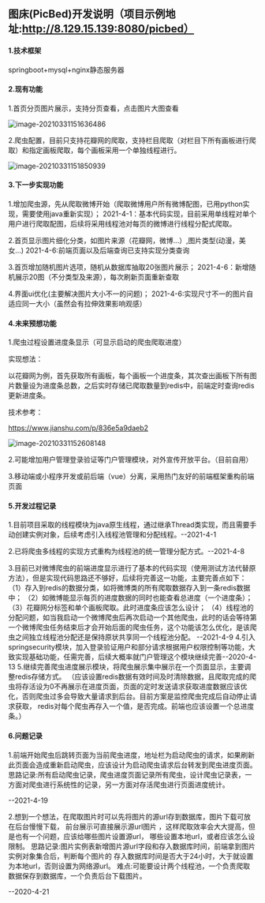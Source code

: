 ## 图床(PicBed)开发说明（项目示例地址:http://8.129.15.139:8080/picbed）

#### 1.技术框架

springboot+mysql+nginx静态服务器

#### 2.现有功能

1.首页分页图片展示，支持分页查看，点击图片大图查看

![image-20210331151636486](C:\Users\zt\AppData\Roaming\Typora\typora-user-images\image-20210331151636486.png)

2.爬虫配置，目前只支持花瓣网的爬取，支持栏目爬取（对栏目下所有画板进行爬取）和指定画板爬取，每个画板采用一个单独线程进行。

![image-20210331151850939](C:\Users\zt\AppData\Roaming\Typora\typora-user-images\image-20210331151850939.png)

#### 3.下一步实现功能

1.增加爬虫源，先从爬取微博开始（爬取微博用户所有微博配图，已用python实现，需要使用java重新实现）；
2021-4-1：基本代码实现，目前采用单线程对单个用户进行爬取配图，后续将采用线程池对每页的微博进行线程分配式爬取。

2.首页显示图片细化分类，如图片来源（花瓣网，微博...）,图片类型(动漫，美女...)
2021-4-6:前端页面以及后端查询已支持实现分类查询

3.首页增加随机图片选项，随机从数据库抽取20张图片展示；
2021-4-6：新增随机展示20图（不分类型及来源），每次刷新页面重新查取

4.界面ui优化(主要解决图片大小不一的问题)；
2021-4-6:实现尺寸不一的图片自适应同一大小（虽然会有拉伸效果影响观感）

#### 4.未来预想功能

1.爬虫过程设置进度条显示（可显示启动的爬虫爬取进度）

实现想法：

以花瓣网为例，首先获取所有画板，每个画板一个进度条，其次查出画板下所有图片数量设为进度条总数，之后实时存储已爬取数量到redis中，前端定时查询redis更新进度条。

技术参考：

https://www.jianshu.com/p/836e5a9daeb2

![image-20210331152608148](C:\Users\zt\AppData\Roaming\Typora\typora-user-images\image-20210331152608148.png)

2.可能增加用户管理登录验证等门户管理模块，对外宣传开放平台。（目前自用）

3.移动端或小程序开发或前后端（vue）分离，采用热门友好的前端框架重构前端页面

#### 5.开发过程记录
1.目前项目采取的线程模块为java原生线程，通过继承Thread类实现，而且需要手动创建实例对象，后续考虑引入线程池管理和分配线程。--2021-4-1

2.已将爬虫多线程的实现方式重构为线程池的统一管理分配方式。--2021-4-8

3.目前已对微博爬虫的前端进度显示进行了基本的代码实现（使用测试方法代替原方法），但是实现代码思路还不够好，后续将完善这一功能，主要完善点如下：
（1）存入到redis的数据分类，如将微博类的所有爬取数据存入到一条redis数据中；
（2）如微博能显示每页的进度数据的同时也能查看总进度（一个进度条）；
（3）花瓣网分标签和单个画板爬取。此时进度条应该怎么设计；
（4）线程池的分配问题，如当我启动一个微博爬虫后再次启动一个其他爬虫，此时的话会等待第一个微博爬虫任务结束后才会开始后面的爬虫任务，这个功能该怎么优化，是该爬虫之间独立线程池分配还是保持原状共享同一个线程池分配。
--2021-4-9
4.引入springsecurity模块，加入登录验证用户和部分请求根据用户权限控制等功能，大致实现基础功能，任需完善，后续大概率就门户管理这个模块继续完善--2020-4-13
5.继续完善爬虫进度展示模块，将爬虫展示集中展示在一个页面显示，主要调整redis存储方式。
（应该设置redis数据有效时间及时清除数据，且爬取完成的爬虫将存活设为0不再展示在进度页面，页面的定时发送请求获取进度数据应该优化，否则爬虫过多会导致大量请求到后台。目前方案是监控爬虫完成后自动停止请求获取，
redis对每个爬虫再存入一个值，是否完成。前端也应该设置一个总进度条。）
#### 6.问题记录
1.前端开始爬虫后跳转页面为当前爬虫进度，地址栏为启动爬虫的请求，如果刷新此页面会造成重新启动爬虫，应该设计为启动爬虫请求后台转发到爬虫进度页面。
思路记录:所有启动爬虫记录，爬虫进度页面记录所有爬虫，设计爬虫记录表，一方面对爬虫进行系统性的记录，另一方面对存活爬虫进行页面进度统计。

--2021-4-19

2.想到一个想法，在爬取图片时可以先将图片的源url存到数据库，图片下载可放在后台慢慢下载，
前台展示可直接展示源url图片 ，这样爬取效率会大大提高，但是也有一个问题，应该给哪些图片设置源url，
哪些设置本地url，或者应该怎么设限制。
思路记录:图片实例表新增图片源url字段和存入数据库时间，前端拿到图片实例对象集合后，判断每个图片的
存入数据库时间是否大于24小时，大于就设置为本地url，否则设置为网络源url。
难点:可能要设计两个线程池，一个负责爬取数据保存到数据库，一个负责后台下载图片。

--2020-4-21

